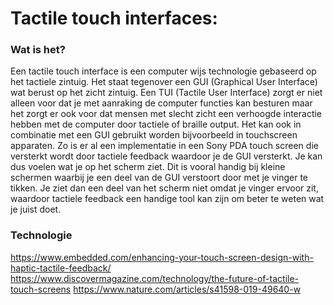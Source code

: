 # Tactile touch interfaces:

### Wat is het?

Een tactile touch interface is een computer wijs technologie gebaseerd op het tactiele zintuig. Het staat tegenover een GUI (Graphical User Interface) wat berust op het zicht zintuig. Een TUI (Tactile User Interface) zorgt er niet alleen voor dat je met aanraking de computer functies kan besturen maar het zorgt er ook voor dat mensen met slecht zicht een verhoogde interactie hebben met de computer door tactiele of braille output. 
Het kan ook in combinatie met een GUI gebruikt worden bijvoorbeeld in touchscreen apparaten. Zo is er al een implementatie in een Sony PDA touch screen die versterkt wordt door tactiele feedback waardoor je de GUI versterkt. Je kan dus voelen wat je op het scherm ziet. Dit is vooral handig bij kleine schermen waarbij je een deel van de GUI verstoort door met je vinger te tikken. Je ziet dan een deel van het scherm niet omdat je vinger ervoor zit, waardoor tactiele feedback een handige tool kan zijn om beter te weten wat je juist doet.

### Technologie

https://www.embedded.com/enhancing-your-touch-screen-design-with-haptic-tactile-feedback/
https://www.discovermagazine.com/technology/the-future-of-tactile-touch-screens
https://www.nature.com/articles/s41598-019-49640-w
